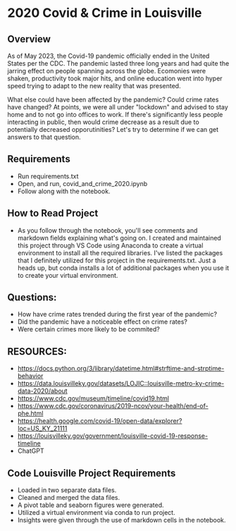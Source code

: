 # 2020 Covid & Crime in Louisville

## Overview

As of May 2023, the Covid-19 pandemic officially ended in the United States per the CDC. The pandemic lasted three long years and had quite the jarring effect on people spanning across the globe. Ecomonies were shaken, productivity took major hits, and online education went into hyper speed trying to adapt to the new reality that was presented. 

What else could have been affected by the pandemic? Could crime rates have changed? At points, we were all under "lockdown" and advised to stay home and to not go into offices to work. If there's significantly less people interacting in public, then would crime decrease as a result due to potentially decreased opporutinities? Let's try to determine if we can get answers to that question.

## Requirements
- Run requirements.txt
- Open, and run, covid_and_crime_2020.ipynb
- Follow along with the notebook.

## How to Read Project
- As you follow through the notebook, you'll see comments and markdown fields explaining what's going on. I created and maintained this project through VS Code using Anaconda to create a virtual environment to install all the required libraries. I've listed the packages that I definitely utilized for this project in the requirements.txt. Just a heads up, but conda installs a lot of additional packages when you use it to create your virtual environment.

## Questions:
- How have crime rates trended during the first year of the pandemic?
- Did the pandemic have a noticeable effect on crime rates?
- Were certain crimes more likely to be commited?

## RESOURCES: 
- https://docs.python.org/3/library/datetime.html#strftime-and-strptime-behavior
- https://data.louisvilleky.gov/datasets/LOJIC::louisville-metro-ky-crime-data-2020/about
- https://www.cdc.gov/museum/timeline/covid19.html
- https://www.cdc.gov/coronavirus/2019-ncov/your-health/end-of-phe.html
- https://health.google.com/covid-19/open-data/explorer?loc=US_KY_21111
- https://louisvilleky.gov/government/louisville-covid-19-response-timeline
- ChatGPT

## Code Louisville Project Requirements
- Loaded in two separate data files.
- Cleaned and merged the data files.
- A pivot table and seaborn figures were generated.
- Utilized a virtual environment via conda to run project.
- Insights were given through the use of markdown cells in the notebook.